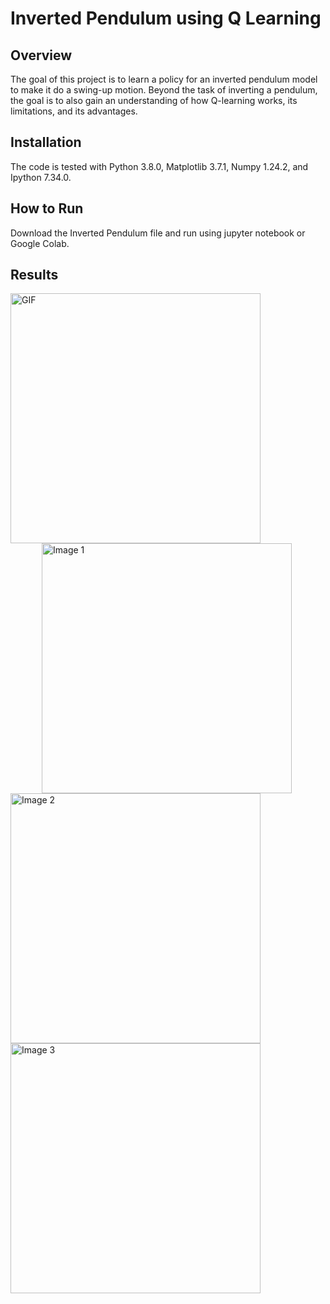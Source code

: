 # Inverted Pendulum using Q Learning

## Overview
The goal of this project is to learn a policy for an inverted pendulum model to make it do a swing-up motion. Beyond the task of inverting a pendulum, the goal is to also gain an understanding of how Q-learning works, its limitations, and its advantages.

## Installation
The code is tested with Python 3.8.0, Matplotlib 3.7.1, Numpy 1.24.2, and Ipython 7.34.0.

## How to Run
Download the Inverted Pendulum file and run using jupyter notebook or Google Colab.

## Results




<div style="overflow: auto;">
  <div style="float: left; margin-right: 20px;">
  <img src="https://github.com/Naveench7/Optimal-Control/assets/100085132/be0bb0d4-4edb-4d62-971a-b513f2ff80ea" alt="GIF" style="width: 400px; height: auto;">
  
  <img src="https://github.com/Naveench7/Optimal-Control/assets/100085132/69d7ca18-a80c-4629-b1b0-ede0c2ebe058" alt="Image 1" style="width: 400px; height: auto; float: left; margin-left: 50px; margin-right: 20px;">
  
  <img src="https://github.com/Naveench7/Optimal-Control/assets/100085132/a35e2b96-c1a5-4e5b-8b36-0df24bca90a2" alt="Image 2" style="width: 400px; height: auto; float: left; margin-right: 10px;">
  
  <img src="https://github.com/Naveench7/Optimal-Control/assets/100085132/e104f175-b711-446d-bc1b-be40bbfe280c" alt="Image 3" style="width: 400px; height: auto; float: left; margin-right: 10px;">
</div>




















  







